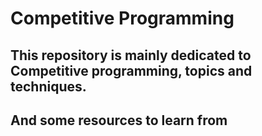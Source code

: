 # Competitive Programming
## This repository is mainly dedicated to Competitive programming, topics and techniques.
## And some resources to learn from
